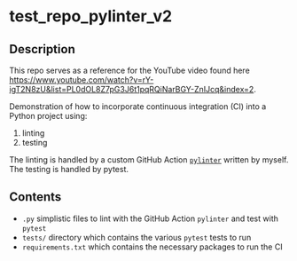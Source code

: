 # test_repo_pylinter_v2

## Description
This repo serves as a reference for the YouTube video found here https://www.youtube.com/watch?v=rY-igT2N8zU&list=PL0dOL8Z7pG3J6t1pqRQiNarBGY-ZnIJcq&index=2.

Demonstration of how to incorporate continuous integration (CI) into a Python project using:

1. linting
2. testing

The linting is handled by a custom GitHub Action [`pylinter`](https://github.com/marketplace/actions/pylinter) written by myself. The testing is handled by pytest.

## Contents
* `.py` simplistic files to lint with the GitHub Action `pylinter` and test with `pytest`
* `tests/` directory which contains the various `pytest` tests to run
* `requirements.txt` which contains the necessary packages to run the CI
